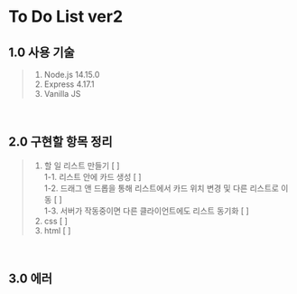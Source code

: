 # To Do List ver2

## 1.0 사용 기술

> 1. Node.js 14.15.0
> 2. Express 4.17.1
> 3. Vanilla JS

<br>

## 2.0 구현할 항목 정리

> 1. 할 일 리스트 만들기 [ ]  
>    1-1. 리스트 안에 카드 생성 [ ]  
>    1-2. 드래그 앤 드롭을 통해 리스트에서 카드 위치 변경 및 다른 리스트로 이동 [ ]  
>    1-3. 서버가 작동중이면 다른 클라이언트에도 리스트 동기화 [ ]
> 2. css [ ]
> 3. html [ ]

<br>

## 3.0 에러
